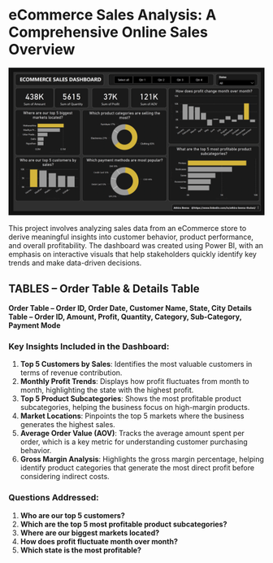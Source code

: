 # eCommerce Sales Analysis: A Comprehensive Online Sales Overview

![ECommerce Dashboard](https://github.com/AthiraThulasi/Power-BI/blob/main/ECommerce%20Dashboard/ECommerce_Dashboard_Git.png)


This project involves analyzing sales data from an eCommerce store to derive meaningful insights into customer behavior, product performance, and overall profitability. The dashboard was created using Power BI, with an emphasis on interactive visuals that help stakeholders quickly identify key trends and make data-driven decisions.

## TABLES – Order Table & Details Table

**Order Table – Order ID, Order Date, Customer Name, State, City**
**Details Table – Order ID, Amount, Profit, Quantity, Category, Sub-Category, Payment Mode**

### Key Insights Included in the Dashboard:
1. **Top 5 Customers by Sales**: Identifies the most valuable customers in terms of revenue contribution.
2. **Monthly Profit Trends**: Displays how profit fluctuates from month to month, highlighting the state with the highest profit.
3. **Top 5 Product Subcategories**: Shows the most profitable product subcategories, helping the business focus on high-margin products.
4. **Market Locations**: Pinpoints the top 5 markets where the business generates the highest sales.
5. **Average Order Value (AOV)**: Tracks the average amount spent per order, which is a key metric for understanding customer purchasing behavior.
6. **Gross Margin Analysis**: Highlights the gross margin percentage, helping identify product categories that generate the most direct profit before considering indirect costs.

### Questions Addressed:
1. **Who are our top 5 customers?**
2. **Which are the top 5 most profitable product subcategories?**
3. **Where are our biggest markets located?**
4. **How does profit fluctuate month over month?**
5. **Which state is the most profitable?**




